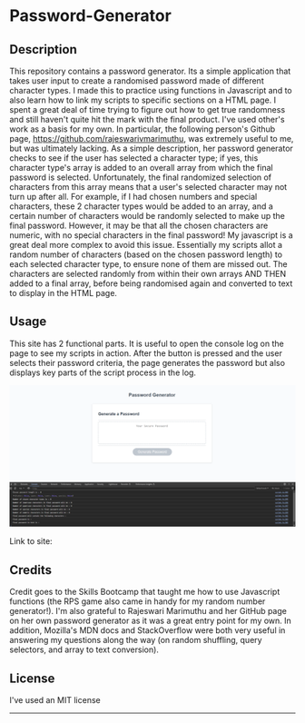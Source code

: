 # Password-Generator

## Description

This repository contains a password generator. Its a simple application that takes user input to create a randomised password made of different character types. I made this to practice using functions in Javascript and to also learn how to link my scripts to specific sections on a HTML page. I spent a great deal of time trying to figure out how to get true randomness and still haven't quite hit the mark with the final product. I've used other's work as a basis for my own. In particular, the following person's Github page, https://github.com/rajeswarivmarimuthu, was extremely useful to me, but was ultimately lacking. As a simple description, her password generator checks to see if the user has selected a character type; if yes, this character type's array is added to an overall array from which the final password is selected. Unfortunately, the final randomized selection of characters from this array means that a user's selected character may not turn up after all. For example, if I had chosen numbers and special characters, these 2 character types would be added to an array, and a certain number of characters would be randomly selected to make up the final password. However, it may be that all the chosen characters are numeric, with no special characters in the final password! My javascript is a great deal more complex to avoid this issue. Essentially my scripts allot a random number of characters (based on the chosen password length) to each selected character type, to ensure none of them are missed out. The characters are selected randomly from within their own arrays AND THEN added to a final array, before being randomised again and converted to text to display in the HTML page.

## Usage
This site has 2 functional parts. It is useful to open the console log on the page to see my scripts in action. After the button is pressed and the user selects their password criteria, the page generates the password but also displays key parts of the script process in the log.

![Screenshot on additional information in console log](Howto.png)


Link to site: 

## Credits
Credit goes to the Skills Bootcamp that taught me how to use Javascript functions (the RPS game also came in handy for my random number generator!). I'm also grateful to Rajeswari Marimuthu and her GitHub page on her own password generator as it was a great entry point for my own. In addition, Mozilla's MDN docs and StackOverflow were both very useful in answering my questions along the way (on random shuffling, query selectors, and array to text conversion).

## License

I've used an MIT license

---